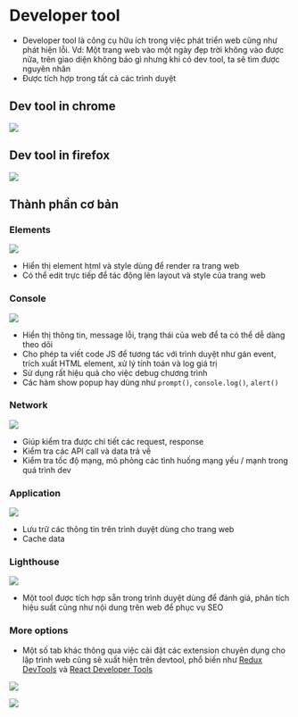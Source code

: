 # Developer tool

- Developer tool là công cụ hữu ích trong việc phát triển web cũng như phát hiện lỗi. Vd: Một trang web vào một ngày đẹp trời không vào được nữa, trên giao diện không báo gì nhưng khi có dev tool, ta sẽ tìm được nguyên nhân
- Được tích hợp trong tất cả các trình duyệt

## Dev tool in chrome

![](/Programs/Stage2/3_javascript/images/dev-tool.png)

## Dev tool in firefox

![](/Programs/Stage2/3_javascript/images/firefox-devtool.png)

## Thành phần cơ bản

### Elements

![](/Programs/Stage2/3_javascript/images/devtool-elements.png)

- Hiển thị element html và style dùng để render ra trang web
- Có thể edit trực tiếp để tác động lên layout và style của trang web

### Console

![](/Programs/Stage2/3_javascript/images/devtool-console.png)

- Hiển thị thông tin, message lỗi, trạng thái của web để ta có thể dễ dàng theo dõi
- Cho phép ta viết code JS để tương tác với trình duyệt như gán event, trích xuất HTML element, xử lý tính toán và log giá trị
- Sử dụng rất hiệu quả cho việc debug chương trình
- Các hàm show popup hay dùng như `prompt()`, `console.log()`, `alert()`

### Network

![](/Programs/Stage2/3_javascript/images/devtool-network.png)

- Giúp kiểm tra được chi tiết các request, response
- Kiểm tra các API call và data trả về
- Kiểm tra tốc độ mạng, mô phỏng các tình huống mạng yếu / mạnh trong quá trình dev

### Application

![](/Programs/Stage2/3_javascript/images/devtool-application.png)

- Lưu trữ các thông tin trên trình duyệt dùng cho trang web
- Cache data

### Lighthouse

![](/Programs/Stage2/3_javascript/images/devtool-lighthouse-2.png)

- Một tool được tích hợp sẵn trong trình duyệt dùng để đánh giá, phân tích hiệu suất cũng như nội dung trên web để phục vụ SEO

### More options

- Một số tab khác thông qua việc cài đặt các extension chuyên dụng cho lập trình web cũng sẽ xuất hiện trên devtool, phổ biến như [Redux DevTools](https://chrome.google.com/webstore/detail/redux-devtools/lmhkpmbekcpmknklioeibfkpmmfibljd) và [React Developer Tools](https://chrome.google.com/webstore/detail/react-developer-tools/fmkadmapgofadopljbjfkapdkoienihi)

![](/Programs/Stage2/3_javascript/images/devtool-redux.png)

![](/Programs/Stage2/3_javascript/images/devtool-react.png)
